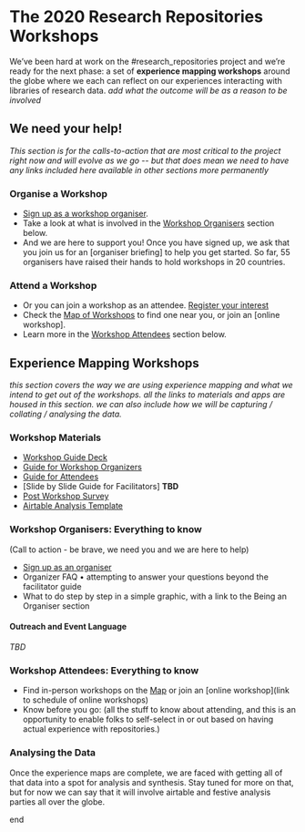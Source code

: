 # The 2020 Research Repositories Workshops 
We’ve been hard at work on the #research_repositories project and we’re ready for the next phase: a set of **experience mapping workshops** around the globe where we each can reflect on our experiences interacting with libraries of research data. 
_add what the outcome will be as a reason to be involved_

## We need your help!
_This section is for the calls-to-action that are most critical to the project right now and will evolve as we go -- but that does mean we need to have any links included here available in other sections more permanently_

### Organise a Workshop
* [Sign up as a workshop organiser](https://docs.google.com/forms/d/1ch9bDJdmQlMFwm4_4MsRpjh4ZxyjCM_v5Mi61kzuuPQ/viewform?edit_requested=true). 
* Take a look at what is involved in the [Workshop Organisers](#workshop-organisers-everything-to-know) section below. 
* And we are here to support you! Once you have signed up, we ask that you join us for an [organiser briefing] to help you get started. So far, 55 organisers have raised their hands to hold workshops in 20 countries. 

### Attend a Workshop
* Or you can join a workshop as an attendee. [Register your interest](link) 
* Check the [Map of Workshops](https://www.google.com/maps/d/u/0/edit?mid=1rRM3nncH5YOkL1aCzwFskF0Vzk1vbRoo&ll=20.819791416066206%2C6.252782455528518&z=3) to find one near you, or join an [online workshop]. 
* Learn more in the [Workshop Attendees](#workshop-attendees-everything-to-know) section below.

## Experience Mapping Workshops
_this section covers the way we are using experience mapping and what we intend to get out of the workshops. all the links to materials and apps are housed in this section. we can also include how we will be capturing / collating / analysing the data._

### Workshop Materials
* [Workshop Guide Deck](https://docs.google.com/presentation/d/1LlGjeC5F9OkjuhaEV5RgaaIw9QHMpSLChC0kSuw3Xvs/edit?usp=sharing)
* [Guide for Workshop Organizers](https://drive.google.com/open?id=16pADGzLg9lZJexS5ztQVEwPp_RIdP06gmsVMZNn-kg4)
* [Guide for Attendees](https://drive.google.com/open?id=1hgNU7NTO-Li9MdB4HsOK00wxoK6TQrzmfzC7c8c_96E)
* [Slide by Slide Guide for Facilitators] **TBD**
* [Post Workshop Survey](https://docs.google.com/document/d/1hgNU7NTO-Li9MdB4HsOK00wxoK6TQrzmfzC7c8c_96E/edit#heading=h.aaqas653p77l)
* [Airtable Analysis Template](https://airtable.com/shrWvW4cLM4OxuJXQ)

### Workshop Organisers: Everything to know
(Call to action - be brave, we need you and we are here to help) 
* [Sign up as an organiser](https://docs.google.com/forms/d/1ch9bDJdmQlMFwm4_4MsRpjh4ZxyjCM_v5Mi61kzuuPQ/viewform?edit_requested=true)
* Organizer FAQ • attempting to answer your questions beyond the facilitator guide
* What to do step by step in a simple graphic, with a link to the Being an Organiser section

#### Outreach and Event Language
_TBD_

### Workshop Attendees: Everything to know
* Find in-person workshops on the [Map](https://www.google.com/maps/d/u/0/edit?mid=1rRM3nncH5YOkL1aCzwFskF0Vzk1vbRoo&ll=20.819791416066206%2C6.252782455528518&z=3) or join an [online workshop](link to schedule of online workshops)
* Know before you go: (all the stuff to know about attending, and this is an opportunity to enable folks to self-select in or out based on having actual experience with repositories.)

### Analysing the Data
Once the experience maps are complete, we are faced with getting all of that data into a spot for analysis and synthesis. Stay tuned for more on that, but for now we can say that it will involve airtable and festive analysis parties all over the globe. 

end

